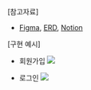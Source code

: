 [참고자료]

- [Figma](https://www.figma.com/design/uIMH5k8d7IWKL69psEaWBU/%EC%97%90%EC%9D%B4%EC%95%84%EC%9D%B4%EB%B0%94-%7C-%EC%9D%B4%EC%A3%BC%ED%99%8D?node-id=0-1&t=TpLlb0TfiathyUDD-1), [ERD](https://www.erdcloud.com/d/ESNQdFuX48tEhhmHi), [Notion](https://www.notion.so/2-5a245a990cfe4fb99af8476b412848b7)

[구현 예시]

- 회원가입
![](https://velog.velcdn.com/images/dlwnghd/post/565928dd-831f-4959-afaf-ad16752308ed/image.gif)

- 로그인
![](https://velog.velcdn.com/images/dlwnghd/post/24f02374-edf1-4185-92e1-15aa3831e9f5/image.gif)